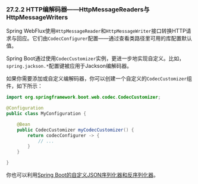 ### 27.2.2 HTTP编解码器——HttpMessageReaders与HttpMessageWriters

Spring WebFlux使用`HttpMessageReader`和`HttpMessageWriter`接口转换HTTP请求与回应。它们由`CodecConfigurer`配置——通过查看类路径里可用的库配置默认值。

Spring Boot通过使用`CodecCustomizer`实例，更进一步地实现自定义。比如，`spring.jackson.*`配置键被应用于Jackson编解码器。

如果你需要添加或自定义编解码器，你可以创建一个自定义的`CodecCustomizer`组件，如下所示：
```java
import org.springframework.boot.web.codec.CodecCustomizer;

@Configuration
public class MyConfiguration {

	@Bean
	public CodecCustomizer myCodecCustomizer() {
		return codecConfigurer -> {
			// ...
		}
	}

}
```
你也可以利用[Spring Boot的自定义JSON序列化器和反序列化器](https://docs.spring.io/spring-boot/docs/2.0.0.RELEASE/reference/htmlsingle/#boot-features-json-components)。
